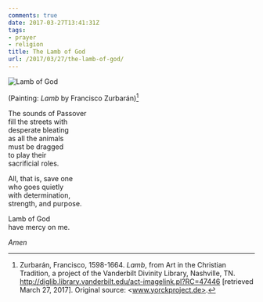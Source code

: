 ```yaml
---
comments: true
date: 2017-03-27T13:41:31Z
tags:
- prayer
- religion
title: The Lamb of God
url: /2017/03/27/the-lamb-of-god/
---
```


![Lamb of God](/img/2017/lamb.jpg)

(Painting: *Lamb* by Francisco Zurbarán)[^1]

The sounds of Passover  
fill the streets with  
desperate bleating  
as all the animals   
must be dragged  
to play their  
sacrificial roles.

All, that is, save one  
who goes quietly  
with determination,  
strength, and purpose.

Lamb of God  
have mercy on me.

*Amen*

[^1]: Zurbarán, Francisco, 1598-1664. *Lamb*, from Art in the Christian Tradition, a project of the Vanderbilt Divinity Library, Nashville, TN. <http://diglib.library.vanderbilt.edu/act-imagelink.pl?RC=47446> [retrieved March 27, 2017]. Original source: <www.yorckproject.de>.
